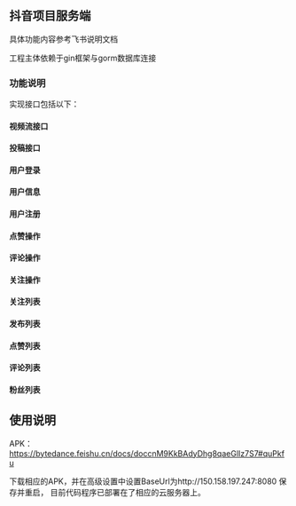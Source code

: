 ## 抖音项目服务端

具体功能内容参考飞书说明文档

工程主体依赖于gin框架与gorm数据库连接

### 功能说明

实现接口包括以下：

#### 视频流接口
#### 投稿接口

#### 用户登录
#### 用户信息
#### 用户注册

#### 点赞操作
#### 评论操作
#### 关注操作

#### 关注列表
#### 发布列表
#### 点赞列表
#### 评论列表
#### 粉丝列表

## 使用说明
APK：https://bytedance.feishu.cn/docs/doccnM9KkBAdyDhg8qaeGlIz7S7#quPkfu

下载相应的APK，并在高级设置中设置BaseUrl为http://150.158.197.247:8080 保存并重启，
目前代码程序已部署在了相应的云服务器上。
